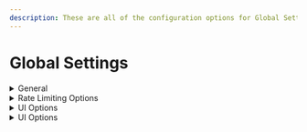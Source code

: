 ```yaml
---
description: These are all of the configuration options for Global Settings.
---
```


# Global Settings

<details>

<summary>General</summary>

This is some general settings that will be used regardless of which config is loaded.

***

* allow\_insecure\_connections

Setting this to true will allow the program to connect to websites without ssl (insecurely).

***

* user\_agent

The user agent is the signature of your browser, it's how it is represented to websites you connect to. You can google "what is my user agent" to see what yours may be.

***

* proxy

The proxy you want CDL to utilize. Ex. `https://user:pass@ip:port`

***

* flaresolverr

The IP for flaresolverr you want CDL to utilize. Ex. `ip:port`

CDL will fill the rest of the URL.

***

* max\_file\_name\_length

This is the maximum number of characters allowable in a filename.

***

* max\_folder\_name\_length

This is the maximum number of characters allowable in a folder name.

***

* required\_free\_space

This is the amount of free space in gigabytes that the program will stop initiating downloads at.

</details>

<details>

<summary>Rate Limiting Options</summary>

These are limiting options for the program.

***

* connection\_timeout

The number of seconds to wait while connecting to a website before timing out.

***

* download\_attempts

The number of download attempts per file. Regardless of this value, some conditions (such as a 404 HTTP status) will cause a file to not be retried at all.

***

* read\_timeout

The number of seconds to wait while reading data from a website before timing out. If it's a download, it will be retried and won't count against the download\_attempts limit.

***

* rate\_limit

This is the maximum number of requests that can be made by the program per second.

***

* download\_delay

This is the number of seconds to wait between downloads to the same domain.

Some domains have internal limits set by the program, such as Bunkrr, CyberFile, etc.

***

* max\_simultaneous\_downloads

This is the maximum number of files that can be downloaded simultaneously.

***

* max\_simultaneous\_downloads\_per\_domain

This is the maximum number of files that can be downloaded from a single domain simultaneously.

Some domains have internal limits set by the program, such as Bunkrr, CyberFile, etc.


* download\_speed\_limit

This is the max rate of downloading in KB for all downloads combined
Set to  0 or None to disable


</details>

<details>

<summary>UI Options</summary>

These are options for enable/disable dupe clean up
***

* dedupe\_already\_downloaded
Allows files skipped for already existing on the filesystem to be added to the list of files to process for deduping

***

* delete\_after\_download

This toggles the deduping process, which happens after all downloads have finished

***

* hash\_while\_downloading

With this set as True. Files can be hash after each download, rather than all together

***

* keep_new_download
If enabled for each hash and size match one download will be kept on the system.

If disabled all current files will be deleted if the following is all true
- This is not the first time the hash has appeared in the filesystem
- The file did not exist on the filesystem prior to the current run

or 

- keep prev_download is set to true, this ignores if file exists on the filesystem or not


* keep\_prev\_download
prev downloads are files that are match with the list of files to be processed. A previous download is one not processed by the urls given and that exists in the database for the same hash and file size

If enabled then at least one existing previous download will be kept on system. 

If not enabled all previous downloads will be deleted

</details>


<details>

<summary>UI Options</summary>

These are the options for controlling the UI of the program

***

* downloading\_item\_limit

This is the limit on the number of items shown in the UI (while downloading) before they are simply added to the overflow number ("and X other files")

***

* refresh\_rate

This is the refresh rate per second for the UI.

***

* scraping\_item\_limit

This is the limit on the number of items shown in the UI (while scraping) before they are simply added to the overflow number ("and X other links")

***

* vi\_mode

This enables vi/vim keybinds while editing/entering text in CDL.

</details>
